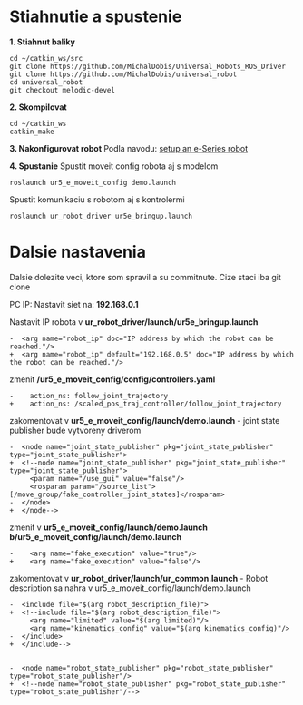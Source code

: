 # Stiahnutie a spustenie

**1. Stiahnut baliky**

	cd ~/catkin_ws/src
	git clone https://github.com/MichalDobis/Universal_Robots_ROS_Driver
	git clone https://github.com/MichalDobis/universal_robot
	cd universal_robot
	git checkout melodic-devel

**2. Skompilovat**

	cd ~/catkin_ws
	catkin_make

**3. Nakonfigurovat robot**
Podla navodu: [setup an e-Series robot](https://github.com/MichalDobis/Universal_Robots_ROS_Driver/blob/master/ur_robot_driver/doc/install_urcap_e_series.md)

**4. Spustanie**
Spustit moveit config robota aj s modelom

	roslaunch ur5_e_moveit_config demo.launch

Spustit komunikaciu s robotom aj s kontrolermi

	roslaunch ur_robot_driver ur5e_bringup.launch

# Dalsie nastavenia
Dalsie dolezite veci, ktore som spravil a su commitnute. Cize staci iba git clone

PC IP:
Nastavit siet na: **192.168.0.1**

Nastavit IP robota v **ur_robot_driver/launch/ur5e_bringup.launch**

	-  <arg name="robot_ip" doc="IP address by which the robot can be reached."/>
	+  <arg name="robot_ip" default="192.168.0.5" doc="IP address by which the robot can be reached."/>


zmenit
**/ur5_e_moveit_config/config/controllers.yaml**

	-    action_ns: follow_joint_trajectory
	+    action_ns: /scaled_pos_traj_controller/follow_joint_trajectory


zakomentovat v **ur5_e_moveit_config/launch/demo.launch** - joint state publisher bude vytvoreny driverom

	-  <node name="joint_state_publisher" pkg="joint_state_publisher" type="joint_state_publisher">
	+  <!--node name="joint_state_publisher" pkg="joint_state_publisher" type="joint_state_publisher">
	     <param name="/use_gui" value="false"/> 
	     <rosparam param="/source_list">[/move_group/fake_controller_joint_states]</rosparam>
	-  </node>
	+  </node-->

zmenit v **ur5_e_moveit_config/launch/demo.launch b/ur5_e_moveit_config/launch/demo.launch**

	-    <arg name="fake_execution" value="true"/>
	+    <arg name="fake_execution" value="false"/>


zakomentovat v **ur_robot_driver/launch/ur_common.launch** - Robot description sa nahra v ur5_e_moveit_config/launch/demo.launch

	-  <include file="$(arg robot_description_file)">
	+  <!--include file="$(arg robot_description_file)">
	     <arg name="limited" value="$(arg limited)"/>
	     <arg name="kinematics_config" value="$(arg kinematics_config)"/>
	-  </include>
	+  </include-->
	

	-  <node name="robot_state_publisher" pkg="robot_state_publisher" type="robot_state_publisher"/>
	+  <!--node name="robot_state_publisher" pkg="robot_state_publisher" type="robot_state_publisher"/-->
